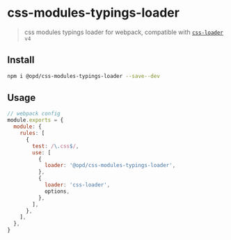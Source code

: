 # css-modules-typings-loader

> css modules typings loader for webpack, compatible with [`css-loader`](https://github.com/webpack-contrib/css-loader) `v4`

## Install

```bash
npm i @opd/css-modules-typings-loader --save--dev
```

## Usage

```js
// webpack config
module.exports = {
  module: {
    rules: [
      {
        test: /\.css$/,
        use: [
          {
            loader: '@opd/css-modules-typings-loader',
          },
          {
            loader: 'css-loader',
            options,
          },
        ],
      },
    ],
  },
}
```
